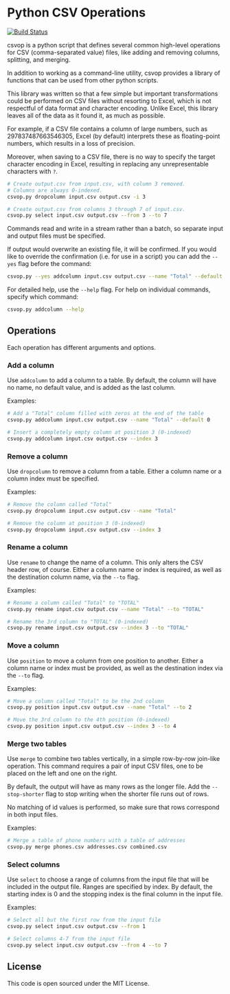 Python CSV Operations
=====

[![Build Status](https://travis-ci.org/michaelbrooks/csvop.png)](https://travis-ci.org/michaelbrooks/csvop)

csvop is a python script that defines several common
high-level operations for CSV (comma-separated value) files,
like adding and removing columns, splitting, and merging.

In addition to working as a command-line utility, csvop provides 
a library of functions that can be used from other python scripts.

This library was written so that a few simple but important
transformations could be performed on CSV files without resorting
to Excel, which is not respectful of data format and character
encoding. Unlike Excel, this library leaves all of the data 
as it found it, as much as possible.

For example, if a CSV file contains a column of large numbers, 
such as 297837487663546305, Excel (by default) interprets these 
as floating-point numbers, which results in a loss of precision.

Moreover, when saving to a CSV file, there is no way to 
specify the target character encoding in Excel, resulting in
replacing any unrepresentable characters with `?`.

```bash
# Create output.csv from input.csv, with column 3 removed.
# Columns are always 0-indexed.
csvop.py dropcolumn input.csv output.csv -i 3

# Create output.csv from columns 3 through 7 of input.csv.
csvop.py select input.csv output.csv --from 3 --to 7
```

Commands read and write in a stream rather than a batch, so 
separate input and output files must be specified.

If output would overwrite an existing file, it will be confirmed.
If you would like to override the confirmation (i.e. for use
in a script) you can add the `--yes` flag before the command:

```bash
csvop.py --yes addcolumn input.csv output.csv --name "Total" --default 0
```

For detailed help, use the `--help` flag. For help on individual commands, specify which command:
```bash
csvop.py addcolumn --help
```

Operations
-----

Each operation has different arguments and options.

### Add a column

Use `addcolumn` to add a column to a table. By default, the column 
will have no name, no default value, and is added as the last column.

Examples:
```bash
# Add a "Total" column filled with zeros at the end of the table
csvop.py addcolumn input.csv output.csv --name "Total" --default 0

# Insert a completely empty column at position 3 (0-indexed)
csvop.py addcolumn input.csv output.csv --index 3
```

### Remove a column

Use `dropcolumn` to remove a column from a table. Either a column
name or a column index must be specified.

Examples:
```bash
# Remove the column called "Total"
csvop.py dropcolumn input.csv output.csv --name "Total"

# Remove the column at position 3 (0-indexed)
csvop.py dropcolumn input.csv output.csv --index 3
```

### Rename a column

Use `rename` to change the name of a column. This only alters
the CSV header row, of course. Either a column name or index is required,
as well as the destination column name, via the `--to` flag.

Examples:
```bash
# Rename a column called "Total" to "TOTAL"
csvop.py rename input.csv output.csv --name "Total" --to "TOTAL"

# Rename the 3rd column to "TOTAL" (0-indexed)
csvop.py rename input.csv output.csv --index 3 --to "TOTAL"
```

### Move a column

Use `position` to move a column from one position to another.
Either a column name or index must be provided, as well as the destination
index via the `--to` flag.

Examples:
```bash
# Move a column called "Total" to be the 2nd column
csvop.py position input.csv output.csv --name "Total" --to 2

# Move the 3rd column to the 4th position (0-indexed)
csvop.py position input.csv output.csv --index 3 --to 4
```

### Merge two tables

Use `merge` to combine two tables vertically, in a simple 
row-by-row join-like operation. This command requires a pair
of input CSV files, one to be placed on the left and one on the right.

By default, the output will have as many rows as the longer file. 
Add the `--stop-shorter` flag to stop writing when the shorter file runs 
out of rows.

No matching of id values is performed, so make sure that rows correspond in both
input files.

Examples:
```bash
# Merge a table of phone numbers with a table of addresses
csvop.py merge phones.csv addresses.csv combined.csv
```

### Select columns

Use `select` to choose a range of columns from the input file
that will be included in the output file. Ranges
are specified by index. By default, the starting index is 0
and the stopping index is the final column in the input file.

Examples:
```bash
# Select all but the first row from the input file
csvop.py select input.csv output.csv --from 1

# Select columns 4-7 from the input file
csvop.py select input.csv output.csv --from 4 --to 7
```

License
-----

This code is open sourced under the MIT License.
